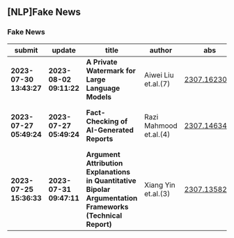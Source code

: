 ## [NLP]Fake News 

### Fake News

| submit | update | title | author | abs | PDF | code | cates | journal |
|---|---|---|---|---|---|---|---|---|
|**2023-07-30 13:43:27**|**2023-08-02 09:11:22**|**A Private Watermark for Large Language Models**|Aiwei Liu et.al.(7)|[2307.16230v2](http://arxiv.org/abs/2307.16230v2)|[gotoRead](http://arxiv.org/pdf/2307.16230v2)|**[link](https://github.com/THU-BPM/private_watermark)**|cs.CL, 68T50, I.2.7|null|
|**2023-07-27 05:49:24**|**2023-07-27 05:49:24**|**Fact-Checking of AI-Generated Reports**|Razi Mahmood et.al.(4)|[2307.14634v1](http://arxiv.org/abs/2307.14634v1)|[gotoRead](http://arxiv.org/pdf/2307.14634v1)|null|cs.AI, cs.CR, cs.CV, cs.LG, eess.IV|null|
|**2023-07-25 15:36:33**|**2023-07-31 09:47:11**|**Argument Attribution Explanations in Quantitative Bipolar Argumentation   Frameworks (Technical Report)**|Xiang Yin et.al.(3)|[2307.13582v2](http://arxiv.org/abs/2307.13582v2)|[gotoRead](http://arxiv.org/pdf/2307.13582v2)|null|cs.AI|null|
